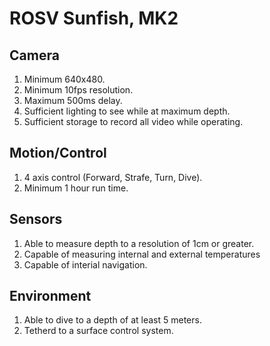 ROSV Sunfish, MK2
=======

Camera
-----------
1. Minimum 640x480.
2. Minimum 10fps resolution.
3. Maximum 500ms delay.
4. Sufficient lighting to see while at maximum depth.
5. Sufficient storage to record all video while operating.

Motion/Control
-----------
1. 4 axis control (Forward, Strafe, Turn, Dive).
2. Minimum 1 hour run time.

Sensors
-----------
1. Able to measure depth to a resolution of 1cm or greater.
2. Capable of measuring internal and external temperatures
3. Capable of interial navigation.

Environment
-----------
1. Able to dive to a depth of at least 5 meters.
2. Tetherd to a surface control system.
